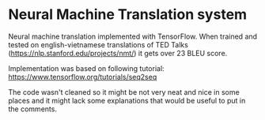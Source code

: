 # Neural Machine Translation system

Neural machine translation implemented with TensorFlow. When trained and tested on english-vietnamese translations of TED Talks (https://nlp.stanford.edu/projects/nmt/) it gets over 23 BLEU score.

Implementation was based on following tutorial: https://www.tensorflow.org/tutorials/seq2seq

The code wasn't cleaned so it might be not very neat and nice in some places and it might lack some explanations that would be useful to put in the comments.
